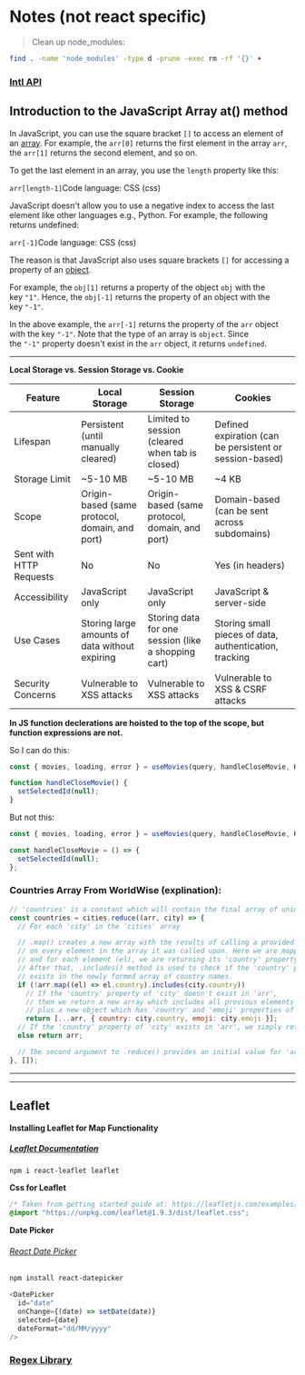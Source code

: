 # Notes (not react specific)

> Clean up node_modules:

```bash
find . -name 'node_modules' -type d -prune -exec rm -rf '{}' +
```

### [Intl API](https://developer.mozilla.org/en-US/docs/Web/JavaScript/Reference/Global_Objects/Intl)

## Introduction to the JavaScript Array at() method

In JavaScript, you can use the square bracket `[]` to access an element of an [array](https://www.javascripttutorial.net/javascript-array/). For example, the `arr[0]` returns the first element in the array `arr`, the `arr[1]` returns the second element, and so on.

To get the last element in an array, you use the `length` property like this:

`arr[length-1]`Code language: CSS (css)

JavaScript doesn't allow you to use a negative index to access the last element like other languages e.g., Python. For example, the following returns undefined:

`arr[-1]`Code language: CSS (css)

The reason is that JavaScript also uses square brackets `[]` for accessing a property of an [object](https://www.javascripttutorial.net/javascript-objects/).

For example, the `obj[1]` returns a property of the object `obj` with the key `"1"`. Hence, the `obj[-1]` returns the property of an object with the key `"-1"`.

In the above example, the `arr[-1]` returns the property of the `arr` object with the key `"-1"`. Note that the type of an array is `object`. Since the `"-1"` property doesn't exist in the `arr` object, it returns `undefined`.

---

**Local Storage vs. Session Storage vs. Cookie**

| Feature                 | Local Storage                                  | Session Storage                                     | Cookies                                                 |
| ----------------------- | ---------------------------------------------- | --------------------------------------------------- | ------------------------------------------------------- |
| Lifespan                | Persistent (until manually cleared)            | Limited to session (cleared when tab is closed)     | Defined expiration (can be persistent or session-based) |
| Storage Limit           | ~5-10 MB                                       | ~5-10 MB                                            | ~4 KB                                                   |
| Scope                   | Origin-based (same protocol, domain, and port) | Origin-based (same protocol, domain, and port)      | Domain-based (can be sent across subdomains)            |
| Sent with HTTP Requests | No                                             | No                                                  | Yes (in headers)                                        |
| Accessibility           | JavaScript only                                | JavaScript only                                     | JavaScript & server-side                                |
| Use Cases               | Storing large amounts of data without expiring | Storing data for one session (like a shopping cart) | Storing small pieces of data, authentication, tracking  |
| Security Concerns       | Vulnerable to XSS attacks                      | Vulnerable to XSS attacks                           | Vulnerable to XSS & CSRF attacks                        |

**In JS function declerations are hoisted to the top of the scope, but function expressions are not.**

So I can do this:

```js
const { movies, loading, error } = useMovies(query, handleCloseMovie, KEY);

function handleCloseMovie() {
  setSelectedId(null);
}
```

But not this:

```js
const { movies, loading, error } = useMovies(query, handleCloseMovie, KEY);

const handleCloseMovie = () => {
  setSelectedId(null);
};
```

### Countries Array From WorldWise (explination):

```js
// 'countries' is a constant which will contain the final array of unique countries
const countries = cities.reduce((arr, city) => {
  // For each 'city' in the 'cities' array

  // .map() creates a new array with the results of calling a provided function
  // on every element in the array it was called upon. Here we are mapping over 'arr',
  // and for each element (el), we are returning its 'country' property.
  // After that, .includes() method is used to check if the 'country' property of the current 'city'
  // exists in the newly formed array of country names.
  if (!arr.map((el) => el.country).includes(city.country))
    // If the 'country' property of 'city' doesn't exist in 'arr',
    // then we return a new array which includes all previous elements in 'arr'
    // plus a new object which has 'country' and 'emoji' properties of the current 'city'.
    return [...arr, { country: city.country, emoji: city.emoji }];
  // If the 'country' property of 'city' exists in 'arr', we simply return the 'arr' as is.
  else return arr;

  // The second argument to .reduce() provides an initial value for 'arr'. Here it's an empty array.
}, []);
```

---

---

## Leaflet

**Installing Leaflet for Map Functionality**

##### [Leaflet Documentation](https://react-leaflet.js.org/)

```bash
npm i react-leaflet leaflet
```

**Css for Leaflet**

```css
/* Taken from getting started guide at: https://leafletjs.com/examples/quick-start/ */
@import "https://unpkg.com/leaflet@1.9.3/dist/leaflet.css";
```

**Date Picker**

###### [React Date Picker](https://www.npmjs.com/package/react-datepicker)

```bash
npm install react-datepicker
```

```js
<DatePicker
  id="date"
  onChange={(date) => setDate(date)}
  selected={date}
  dateFormat="dd/MM/yyyy"
/>
```



### [Regex Library](https://uibakery.io/regex-library/email)
